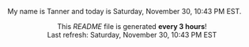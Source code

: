 My name is Tanner and today is Saturday, November 30, 10:43 PM EST.

<p align="center">This <i>README</i> file is generated <b>every 3 hours</b>!</br>Last refresh: Saturday, November 30, 10:43 PM EST<br /></p>
